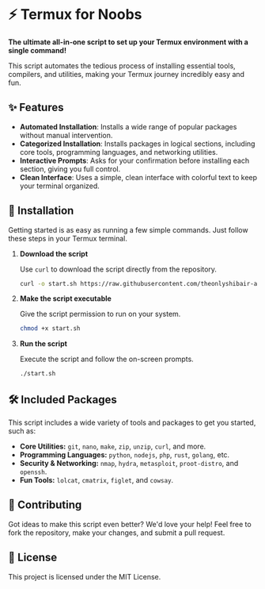 # ⚡ Termux for Noobs

**The ultimate all-in-one script to set up your Termux environment with a single command!**

This script automates the tedious process of installing essential tools, compilers, and utilities, making your Termux journey incredibly easy and fun.

## ✨ Features

- **Automated Installation**: Installs a wide range of popular packages without manual intervention.
- **Categorized Installation**: Installs packages in logical sections, including core tools, programming languages, and networking utilities.
- **Interactive Prompts**: Asks for your confirmation before installing each section, giving you full control.
- **Clean Interface**: Uses a simple, clean interface with colorful text to keep your terminal organized.

## 🚀 Installation

Getting started is as easy as running a few simple commands. Just follow these steps in your Termux terminal.

1.  **Download the script**

    Use `curl` to download the script directly from the repository.

    ```bash
    curl -o start.sh https://raw.githubusercontent.com/theonlyshibair-ai/termux-for-noobs/main/start.sh
    ```

2.  **Make the script executable**

    Give the script permission to run on your system.

    ```bash
    chmod +x start.sh
    ```

3.  **Run the script**

    Execute the script and follow the on-screen prompts.

    ```bash
    ./start.sh
    ```

## 🛠️ Included Packages

This script includes a wide variety of tools and packages to get you started, such as:

-   **Core Utilities:** `git`, `nano`, `make`, `zip`, `unzip`, `curl`, and more.
-   **Programming Languages:** `python`, `nodejs`, `php`, `rust`, `golang`, etc.
-   **Security & Networking:** `nmap`, `hydra`, `metasploit`, `proot-distro`, and `openssh`.
-   **Fun Tools:** `lolcat`, `cmatrix`, `figlet`, and `cowsay`.

## 🤝 Contributing

Got ideas to make this script even better? We'd love your help! Feel free to fork the repository, make your changes, and submit a pull request.

## 📄 License

This project is licensed under the MIT License.
